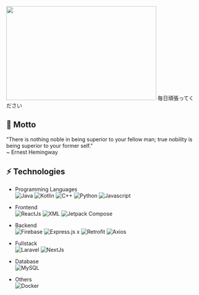 <img src="https://i.giphy.com/media/v1.Y2lkPTc5MGI3NjExZWF3d2Y5NGIzNmNocGcydmcwMHFheXBwZ2Z4YW1ybGIwazJuZjljNyZlcD12MV9pbnRlcm5hbF9naWZfYnlfaWQmY3Q9Zw/gYhXxqjugpuKI/giphy.gif" width="400" height="250">
毎日頑張ってください

## 💬 Motto
"There is nothing noble in being superior to your fellow man; true nobility is being superior to your former self."  
~ Ernest Hemingway

## ⚡ Technologies
- Programming Languages     
![Java](https://img.shields.io/badge/Java-red?style=flat-square&logo=java) 
![Kotlin]( https://img.shields.io/badge/Kotlin-black?style=flat-square&logo=kotlin) 
![C++](https://img.shields.io/badge/-C++-00599C?style=flat-square&logo=c)
![Python](https://img.shields.io/badge/Python-3776AB?style=flat-square)
![Javascript](https://img.shields.io/badge/javascript-blue?logo=javascript)

- Frontend  
![ReactJs](https://img.shields.io/badge/ReactJs-blue?style=for-square&logo=react&logoColor=white)
![XML](https://img.shields.io/badge/XML-orange?style=for-square&logo=android&logoColor=white)
![Jetpack Compose](https://img.shields.io/badge/Jetpack%20Compose-green?style=for-square&logo=android&logoColor=white)

- Backend  
![Firebase](https://img.shields.io/badge/Firebase-orange?style=flat-square&logo=firebase&logoColor=white)
![Express.js](https://img.shields.io/badge/ExpressJs-green?style=flat-square&logo=expressjs&logoColor=green)
 x 
![Retrofit](https://img.shields.io/badge/retrofit-orange?style=flat-square&logo=retrofit&logoColor=orange)
![Axios](https://img.shields.io/badge/axios-red?style=flat-square&logo=axios&logoColor=white)

- Fullstack  
![Laravel](https://img.shields.io/badge/laravel-%23FF2D20.svg?style=for-square&logo=laravel&logoColor=white)
![NextJs](https://img.shields.io/badge/NextJs-black?style=for-square&logo=nextdotjs&logoColor=white)

- Database  
![MySQL](https://img.shields.io/badge/-MySQL-blue?style=flat-square&logo=mysql&logoColor=white)

- Others  
![Docker](https://img.shields.io/badge/Docker-blue?style=for-square&logo=docker&logoColor=white)



<!--

- API Development & Testing  
![Postman](https://img.shields.io/badge/Postman-orange?style=flat-square&logo=postman&logoColor=white)
![HTTPie](https://img.shields.io/badge/HTTPie-8A2BE2)

- IDE  
![VS Code](https://img.shields.io/badge/-VS%20Code-007ACC?style=flat-square&logo=visual-studio-code)
![Android Studio](https://img.shields.io/badge/-Android%20Studio-3DDC84?style=flat-square&logo=android-studio&logoColor=white)

- Version Control & Collaboration Tools  
![Git](https://img.shields.io/badge/-Git-red?style=flat-square&logo=git&logoColor=white)
![GitHub](https://img.shields.io/badge/-GitHub-181717?style=flat-square&logo=github) -->
